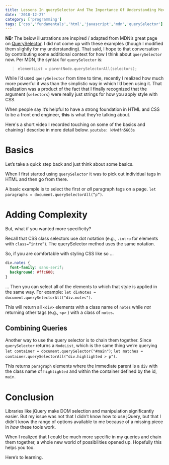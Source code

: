 ```yaml
---
title: Lessons In querySelector And The Importance Of Understanding Mechanism
date: '2018-12-27'
category: ['programming']
tags: ['css','fundamentals','html','javascript','mdn','querySelector']
---
```


**NB:** The below illustrations are inspired / adapted from MDN’s great page on [QuerySelector](https://developer.mozilla.org/en-US/docs/Web/API/Document/querySelectorAll). I did not come up with these examples (though I modified them slightly for my understanding). That said, I hope to that conversation by contributing some additional context for how I think about `querySelector` now. Per MDN, the syntax for `querySelector` is: 

> `elementList = parentNode.querySelectorAll(selectors);`

While I’d used `querySelector` from time to time, recently I realized how much more powerful it was than the simplistic way in which I’d been using it. That realization was a product of the fact that I finally recognized that the argument (`selectors`) were really just strings for how you apply style with CSS. 

When people say it’s helpful to have a strong foundation in HTML and CSS to be a front end engineer, **this** is what they’re talking about. 

Here's a short video I recorded touching on some of the basics and chaining I describe in more detail below. 
`youtube: kMvdfn5GO3s`

# Basics
Let’s take a quick step back and just think about some basics.

When I first started using `querySelector` it was to pick out individual tags in HTML and then go from there.

A basic example is to select the first or *all* paragraph tags on a page. `let paragraphs = document.querySelectorAll(“p”)`.

# Adding Complexity
But, what if you wanted more specificity?

Recall that CSS class selectors use dot notation (e.g., `.intro` for elements with `class=“intro”`). The querySelector method uses the same notation.

So, if you are comfortable with styling CSS like so … 

```css
div.notes {
  font-family: sans-serif;
  background: #ffc600;
}
```
… Then you can select all of the elements to which that style is applied in the same way. For example: `let divNotes = document.querySelectorAll("div.notes")`.

This will return all `<div>` elements with a class name of `notes` while *not* returning other tags (e.g., `<p>` ) with a class of `notes`. 

## Combining Queries
Another way to use the query selector is to chain them together. Since `querySelector` returns a `NodeList`, which is the same thing we’re querying `let container = document.querySelector("#main")`; `let matches = container.querySelectorAll("div.highlighted > p")`.

This returns `paragraph` elements where the immediate parent is a `div` with the class name of `highlighted` and within the container defined by the id, `main`. 

# Conclusion
Libraries like jQuery make DOM selection and manipulation significantly easier. But my issue was not that I didn’t know how to use jQuery, but that I didn’t know the range of options available to me because of a missing piece in *how* these tools work.

When I realized that I could be much more specific in my queries and chain them together, a whole new world of possibilities opened up. Hopefully this helps you too. 

Here’s to learning.
